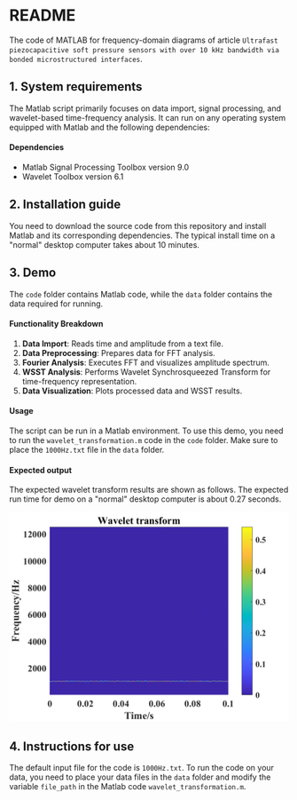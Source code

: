# README

The code of MATLAB for frequency-domain diagrams of article `Ultrafast piezocapacitive soft pressure sensors with over 10 kHz bandwidth via bonded microstructured interfaces`.

## 1. System requirements

The Matlab script primarily focuses on data import, signal processing, and wavelet-based time-frequency analysis.  It can run on any operating system equipped with Matlab and the following dependencies:

#### Dependencies

- Matlab Signal Processing Toolbox version 9.0
- Wavelet Toolbox version 6.1

## 2. Installation guide

You need to download the source code from this repository and install Matlab and its corresponding dependencies. The typical install time on a "normal" desktop computer takes about 10 minutes.

## 3. Demo

The `code` folder contains Matlab code, while the `data` folder contains the data required for running.

#### Functionality Breakdown

1. **Data Import**: Reads time and amplitude from a text file.
2. **Data Preprocessing**: Prepares data for FFT analysis.
3. **Fourier Analysis**: Executes FFT and visualizes amplitude spectrum.
4. **WSST Analysis**: Performs Wavelet Synchrosqueezed Transform for time-frequency representation.
5. **Data Visualization**: Plots processed data and WSST results.

#### Usage

The script can be run in a Matlab environment. To use this demo, you need to run the `wavelet_transformation.m` code in the `code` folder. Make sure to place the `1000Hz.txt` file in the `data` folder. 

#### Expected output

The expected wavelet transform results are shown as follows.  The expected run time for demo on a "normal" desktop computer is about 0.27 seconds.

<img src="figures/output.png" style="zoom: 67%;" />



## 4. Instructions for use

The default input file for the code is `1000Hz.txt`. To run the code on your data, you need to place your data files in the `data` folder and modify the variable `file_path` in the Matlab code `wavelet_transformation.m`. 
